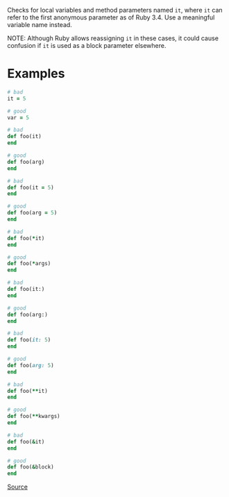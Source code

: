 
Checks for local variables and method parameters named `it`,
where `it` can refer to the first anonymous parameter as of Ruby 3.4.
Use a meaningful variable name instead.

NOTE: Although Ruby allows reassigning `it` in these cases, it could
cause confusion if `it` is used as a block parameter elsewhere.

# Examples

```ruby
# bad
it = 5

# good
var = 5

# bad
def foo(it)
end

# good
def foo(arg)
end

# bad
def foo(it = 5)
end

# good
def foo(arg = 5)
end

# bad
def foo(*it)
end

# good
def foo(*args)
end

# bad
def foo(it:)
end

# good
def foo(arg:)
end

# bad
def foo(it: 5)
end

# good
def foo(arg: 5)
end

# bad
def foo(**it)
end

# good
def foo(**kwargs)
end

# bad
def foo(&it)
end

# good
def foo(&block)
end
```

[Source](http://www.rubydoc.info/gems/rubocop/RuboCop/Cop/Style/ItAssignment)